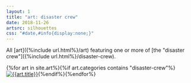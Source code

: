 ```yaml
---
layout: 1
title: "art: disaster crew"
date: 2018-11-26
artsrc: silhouettes
css: "#date,#info{display:none;}"
---
```

All [art]({%include url.html%}/art) featuring one or more of [the "disaster crew"]({%include url.html%}/disaster-crew).

<div id="gallery">{%for art in site.art%}{%if art.categories contains "disaster-crew"%}<a href="{%include url.html%}/{{art.url}}"><img src="{%include url.html%}/assets/img/art/{{art.date|date:"%F"}}-tn.jpg" alt="{{art.title}}"/></a>{%endif%}{%endfor%}</div>